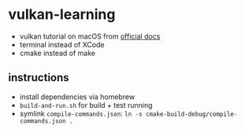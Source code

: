 # vulkan-learning

- vulkan tutorial on macOS from [official docs](https://vulkan-tutorial.com/Introduction)
- terminal instead of XCode
- cmake instead of make

## instructions
- install dependencies via homebrew
- `build-and-run.sh` for build + test running
- symlink `compile-commands.json`: `ln -s cmake-build-debug/compile-commands.json .`
